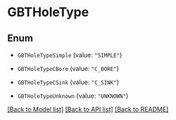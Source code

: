 # GBTHoleType

## Enum


* `GBTHoleTypeSimple` (value: `"SIMPLE"`)

* `GBTHoleTypeCBore` (value: `"C_BORE"`)

* `GBTHoleTypeCSink` (value: `"C_SINK"`)

* `GBTHoleTypeUnknown` (value: `"UNKNOWN"`)


[[Back to Model list]](../README.md#documentation-for-models) [[Back to API list]](../README.md#documentation-for-api-endpoints) [[Back to README]](../README.md)


